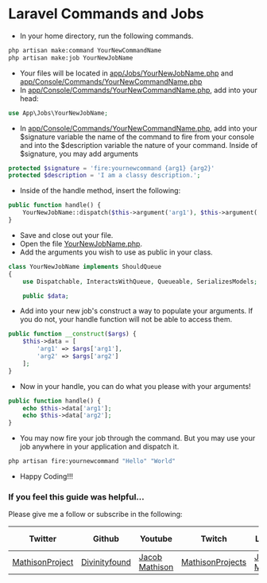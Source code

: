 # Laravel Commands and Jobs

- In your home directory, run the following commands.

```sh
php artisan make:command YourNewCommandName
php artisan make:job YourNewJobName
```

- Your files will be located in [app/Jobs/YourNewJobName.php](https://github.com/Divinityfound/howtos/blob/master/laravel_console_and_jobs/YourNewJobName.php) and [app/Console/Commands/YourNewCommandName.php](https://github.com/Divinityfound/howtos/blob/master/laravel_console_and_jobs/YourNewCommandName.php)
- In [app/Console/Commands/YourNewCommandName.php](https://github.com/Divinityfound/howtos/blob/master/laravel_console_and_jobs/YourNewCommandName.php), add into your head:

```php
use App\Jobs\YourNewJobName;
```

- In [app/Console/Commands/YourNewCommandName.php](https://github.com/Divinityfound/howtos/blob/master/laravel_console_and_jobs/YourNewCommandName.php), add into your $signature variable the name of the command to fire from your console and into the $description variable the nature of your command. Inside of $signature, you may add arguments

```php
protected $signature = 'fire:yournewcommand {arg1} {arg2}'
protected $description = 'I am a classy description.';
```

- Inside of the handle method, insert the following:

```php
public function handle() {
	YourNewJobName::dispatch($this->argument('arg1'), $this->argument('arg2'));
}
```

- Save and close out your file.
- Open the file [YourNewJobName.php](https://github.com/Divinityfound/howtos/blob/master/laravel_console_and_jobs/YourNewJobName.php, "app/Jobs/YourNewJobName.php").
- Add the arguments you wish to use as public in your class.

```php
class YourNewJobName implements ShouldQueue
{
    use Dispatchable, InteractsWithQueue, Queueable, SerializesModels;

    public $data;
```

- Add into your new job's construct a way to populate your arguments. If you do not, your handle function will not be able to access them.

```php
public function __construct($args) {
	$this->data = [
		'arg1' => $args['arg1'],
		'arg2' => $args['arg2']
	];
}
```

- Now in your handle, you can do what you please with your arguments!

```php
public function handle() {
	echo $this->data['arg1'];
	echo $this->data['arg2'];
}
```

- You may now fire your job through the command. But you may use your job anywhere in your application and dispatch it.

```sh
php artisan fire:yournewcommand "Hello" "World"
```

- Happy Coding!!!

### If you feel this guide was helpful...

Please give me a follow or subscribe in the following:

|Twitter|Github|Youtube|Twitch|Linkedin|Personal Site|
| ----- | ---- | ----- | ---- | ------ | ----------- |
|[MathisonProject](https://twitter.com/MathisonProject)|[Divinityfound](https://github.com/Divinityfound)|[Jacob Mathison](https://www.youtube.com/channel/UCNNxB1TRbdJxE_y51sJb9DA)|[MathisonProjects](http://twitch.tv/mathisonprojects)|[Jacob Mathison](https://www.linkedin.com/in/jacob-mathison-62359912/)|[Mathison Projects](http://mathisonprojects.com)|